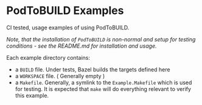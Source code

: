 # PodToBUILD Examples

CI tested, usage examples of using PodToBUILD.

_Note, that the installation of `PodToBUILD` is non-normal and setup for testing
conditions - see the README.md for installation and usage._

Each example directory contains:
- a `BUILD` file. Under tests, Bazel builds the targets defined here
- a `WORKSPACE` file. ( Generally empty )
- a `Makefile`. Generally, a symlink to the `Example.Makefile` which is used for
  testing. It is expected that `make` will do everything relevant to verify this
  example.

